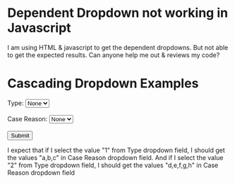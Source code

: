 
# Dependent Dropdown not working in Javascript

I am using HTML & javascript to get the dependent dropdowns. But not able to get the expected results. Can anyone help me out & reviews my code?
<!DOCTYPE html>
<html>
<head>
<meta name="viewport" content="width=device-width, initial-scale=1">
<script>
var typeObject = {
  "1": {
    "a",
    "b",
    "c"
  },
  
  "2": {
    "d",
    "e",
    "f",
    "g",
    "h"
  }
}
window.onload = function() {
  var typeSel = document.getElementById("Type");
  var caseReasonSel = document.getElementById("Case_Reason");
  
  for (var x in typeObject) {
    typeSel.options[typeSel.options.length] = new Option(x, x);
  }
  
typeSel.onchange = function() {

    caseReasonSel.length = 1;
    var y = typeObject[typeSel.value][this.value];
    for (var i = 0; i < y.length; i++) {
      typeSel.options[typeSel.options.length] = new Option(y[i], y[i]);
    }
  
}
</script>
</head>   
<body>

<h1>Cascading Dropdown Examples</h1>

<form name="form1" id="form1" action="/action_page.php">
Type: <select name="Type" id="Type">
    <option value="" selected="selected">None</option>
  </select>
  <br><br>
Case Reason: <select name="Case_Reason" id="Case_Reason">
    <option value="" selected="selected">None</option>
  </select>
  <br><br>
  <input type="submit" value="Submit">  
</form>

</body>
</html>


I expect that if I select the value "1" from Type dropdown field, I should get the values "a,b,c" in Case Reason dropdown field. And if I select the value "2" from Type dropdown field, I should get the values "d,e,f,g,h" in Case Reason dropdown field

        